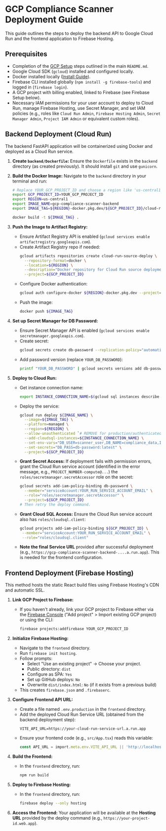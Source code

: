 # GCP Compliance Scanner Deployment Guide

This guide outlines the steps to deploy the backend API to Google Cloud Run and the frontend application to Firebase Hosting.

## Prerequisites

*   Completion of the [GCP Setup](#gcp-setup-one-time) steps outlined in the main `README.md`.
*   Google Cloud SDK (`gcloud`) installed and configured locally.
*   Docker installed locally ([Install Guide](https://docs.docker.com/get-docker/)).
*   Firebase CLI installed globally (`npm install -g firebase-tools`) and logged in (`firebase login`).
*   A GCP project with billing enabled, linked to Firebase (see Firebase Setup below).
*   Necessary IAM permissions for your user account to deploy to Cloud Run, manage Firebase Hosting, use Secret Manager, and set IAM policies (e.g., roles like `Cloud Run Admin`, `Firebase Hosting Admin`, `Secret Manager Admin`, `Project IAM Admin` or equivalent custom roles).

## Backend Deployment (Cloud Run)

The backend FastAPI application will be containerized using Docker and deployed as a Cloud Run service.

1.  **Create `backend/Dockerfile`:**
    Ensure the `Dockerfile` exists in the `backend` directory (as created previously). It should install `git` and use `gunicorn`.

2.  **Build the Docker Image:**
    Navigate to the `backend` directory in your terminal and run:
    ```bash
    # Replace YOUR_GCP_PROJECT_ID and choose a region like 'us-central1'
    export GCP_PROJECT_ID=YOUR_GCP_PROJECT_ID
    export REGION=us-central1
    export IMAGE_NAME=gcp-compliance-scanner-backend
    export IMAGE_TAG=${REGION}-docker.pkg.dev/${GCP_PROJECT_ID}/cloud-run-source-deploy/${IMAGE_NAME}

    docker build -t ${IMAGE_TAG} .
    ```

3.  **Push the Image to Artifact Registry:**
    *   Ensure Artifact Registry API is enabled (`gcloud services enable artifactregistry.googleapis.com`).
    *   Create Artifact Registry repo if needed:
        ```bash
        gcloud artifacts repositories create cloud-run-source-deploy \
          --repository-format=docker \
          --location=${REGION} \
          --description="Docker repository for Cloud Run source deployments" \
          --project=${GCP_PROJECT_ID}
        ```
    *   Configure Docker authentication:
        ```bash
        gcloud auth configure-docker ${REGION}-docker.pkg.dev --project=${GCP_PROJECT_ID}
        ```
    *   Push the image:
        ```bash
        docker push ${IMAGE_TAG}
        ```

4.  **Set up Secret Manager for DB Password:**
    *   Ensure Secret Manager API is enabled (`gcloud services enable secretmanager.googleapis.com`).
    *   Create secret:
        ```bash
        gcloud secrets create db-password --replication-policy="automatic" --project=${GCP_PROJECT_ID}
        ```
    *   Add password version (replace `YOUR_DB_PASSWORD`):
        ```bash
        printf "YOUR_DB_PASSWORD" | gcloud secrets versions add db-password --data-file=- --project=${GCP_PROJECT_ID}
        ```

5.  **Deploy to Cloud Run:**
    *   Get instance connection name:
        ```bash
        export INSTANCE_CONNECTION_NAME=$(gcloud sql instances describe compliance-scanner-db --format='value(connectionName)' --project=${GCP_PROJECT_ID})
        ```
    *   Deploy the service:
        ```bash
        gcloud run deploy ${IMAGE_NAME} \
          --image=${IMAGE_TAG} \
          --platform=managed \
          --region=${REGION} \
          --allow-unauthenticated `# REMOVE for production/authenticated access` \
          --add-cloudsql-instances=${INSTANCE_CONNECTION_NAME} \
          --set-env-vars="DB_USER=scanner_user,DB_NAME=compliance_data,INSTANCE_CONNECTION_NAME=${INSTANCE_CONNECTION_NAME}" \
          --set-secrets="DB_PASS=db-password:latest" \
          --project=${GCP_PROJECT_ID}
        ```
    *   **Grant Secret Access:** If deployment fails with permission errors, grant the Cloud Run service account (identified in the error message, e.g., `PROJECT_NUMBER-compute@...`) the `roles/secretmanager.secretAccessor` role on the secret:
        ```bash
        gcloud secrets add-iam-policy-binding db-password \
          --member="serviceAccount:YOUR_RUN_SERVICE_ACCOUNT_EMAIL" \
          --role="roles/secretmanager.secretAccessor" \
          --project=${GCP_PROJECT_ID}
        # Then retry the deploy command.
        ```
    *   **Grant Cloud SQL Access:** Ensure the Cloud Run service account also has `roles/cloudsql.client`:
         ```bash
        gcloud projects add-iam-policy-binding ${GCP_PROJECT_ID} \
          --member="serviceAccount:YOUR_RUN_SERVICE_ACCOUNT_EMAIL" \
          --role="roles/cloudsql.client"
         ```
    *   **Note the final Service URL** provided after successful deployment (e.g., `https://gcp-compliance-scanner-backend-....a.run.app`). This is needed for the frontend configuration.

## Frontend Deployment (Firebase Hosting)

This method hosts the static React build files using Firebase Hosting's CDN and automatic SSL.

1.  **Link GCP Project to Firebase:**
    *   If you haven't already, link your GCP project to Firebase either via the [Firebase Console](https://console.firebase.google.com/) ("Add project" > Import existing GCP project) or using the CLI:
        ```bash
        firebase projects:addfirebase YOUR_GCP_PROJECT_ID
        ```

2.  **Initialize Firebase Hosting:**
    *   Navigate to the `frontend` directory.
    *   Run `firebase init hosting`.
    *   Follow prompts:
        *   Select "Use an existing project" -> Choose your project.
        *   Public directory: `dist`
        *   Configure as SPA: `Yes`
        *   Set up GitHub deploys: `No`
        *   Overwrite `dist/index.html`: `No` (if it exists from a previous build)
    *   This creates `firebase.json` and `.firebaserc`.

3.  **Configure Frontend API URL:**
    *   Create a file named `.env.production` in the `frontend` directory.
    *   Add the deployed Cloud Run Service URL (obtained from the backend deployment step):
        ```dotenv
        VITE_API_URL=https://your-cloud-run-service-url.a.run.app
        ```
    *   Ensure your frontend code (e.g., `src/App.tsx`) reads this variable:
        ```typescript
        const API_URL = import.meta.env.VITE_API_URL || 'http://localhost:8080';
        ```

4.  **Build the Frontend:**
    *   In the `frontend` directory, run:
        ```bash
        npm run build
        ```

5.  **Deploy to Firebase Hosting:**
    *   In the `frontend` directory, run:
        ```bash
        firebase deploy --only hosting
        ```

6.  **Access the Frontend:** Your application will be available at the **Hosting URL** provided by the deploy command (e.g., `https://your-project-id.web.app`).
